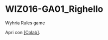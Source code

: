 # WIZ016-GA01_Righello
Wyhria Rules game

Apri con [[Colab]](https://colab.research.google.com/github/crippadan/WIZ016-GA01_Righello/blob/main/Righello_0_colab.ipynb).
